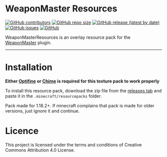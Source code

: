 # WeaponMaster Resources

[![GitHub contributors](https://img.shields.io/github/contributors/Gerseneck/weaponmasterresources?style=for-the-badge)](https://github.com/Gerseneck/weaponmasterresources/graphs/contributors)
[![GitHub repo size](https://img.shields.io/github/repo-size/Gerseneck/weaponmasterresources?style=for-the-badge)](https://github.com/Gerseneck/weaponmasterresources)
[![GitHub release (latest by date)](https://img.shields.io/github/v/release/Gerseneck/weaponmasterresources?style=for-the-badge)](https://github.com/Gerseneck/weaponmasterresources/releases)
[![GitHub issues](https://img.shields.io/github/issues/Gerseneck/weaponmasterresources?style=for-the-badge)](https://github.com/Gerseneck/weaponmasterresources/issues)
[![GitHub](https://img.shields.io/github/license/Gerseneck/weaponmasterresources?style=for-the-badge)](https://github.com/Gerseneck/weaponmasterresources/blob/main/LICENSE)

WeaponMasterResources is an overlay resource pack for the [WeaponMaster](https://github.com/greatericontop/weaponmaster) plugin.

---

# Installation

**Either [Optifine](https://www.optifine.net/) or [Chime](https://github.com/emilyploszaj/chime/) is required for this texture pack to work properly**

To install this resource pack, download the zip file from the [releases tab](https://github.com/Gerseneck/weaponmasterresources/releases) and paste it in the `.minecraft/resourcepacks` folder.

Pack made for 1.18.2+. If minecraft complains that pack is made for older versions, just ignore it and continue.


# Licence

This project is licensed under the terms and conditions of Creative Commons Attribution 4.0 License.
